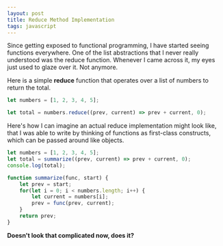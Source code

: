```yaml
---
layout: post
title: Reduce Method Implementation
tags: javascript
---
```


Since getting exposed to functional programming, I have started seeing functions everywhere. One of the list abstractions that I never really understood was the reduce function. Whenever I came across it, my eyes just used to glaze over it. Not anymore.

Here is a simple **reduce** function that operates over a list of numbers to return the total. 

```javascript
let numbers = [1, 2, 3, 4, 5];

let total = numbers.reduce((prev, current) => prev + current, 0);
```

Here's how I can imagine an actual reduce implementation might look like, that I was able to write by thinking of functions as first-class constructs, which can be passed around like objects. 

```javascript
let numbers = [1, 2, 3, 4, 5];
let total = summarize((prev, current) => prev + current, 0);
console.log(total);

function summarize(func, start) {    
    let prev = start;
    for(let i = 0; i < numbers.length; i++) {
        let current = numbers[i];
        prev = func(prev, current);
    }
    return prev;
}
```

**Doesn't look that complicated now, does it?**